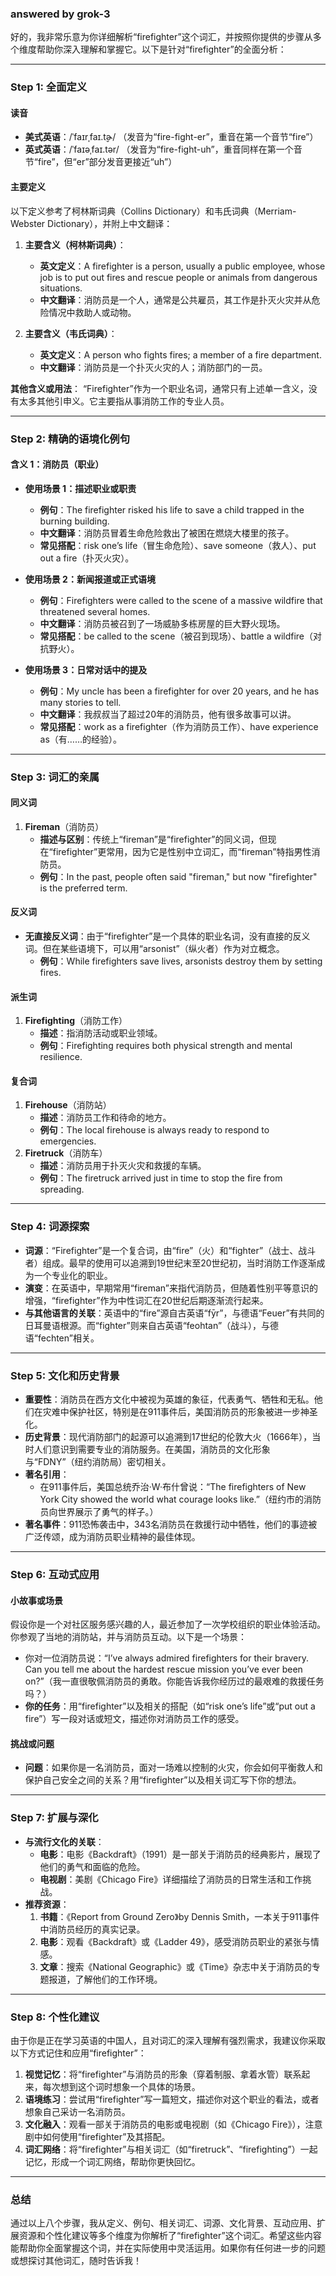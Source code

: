 ### answered by grok-3
好的，我非常乐意为你详细解析“firefighter”这个词汇，并按照你提供的步骤从多个维度帮助你深入理解和掌握它。以下是针对“firefighter”的全面分析：

---

### Step 1: 全面定义

#### 读音
- **美式英语**：/ˈfaɪrˌfaɪ.t̬ɚ/ （发音为“fire-fight-er”，重音在第一个音节“fire”）
- **英式英语**：/ˈfaɪəˌfaɪ.tər/ （发音为“fire-fight-uh”，重音同样在第一个音节“fire”，但“er”部分发音更接近“uh”）

#### 主要定义
以下定义参考了柯林斯词典（Collins Dictionary）和韦氏词典（Merriam-Webster Dictionary），并附上中文翻译：

1. **主要含义（柯林斯词典）**：
   - **英文定义**：A firefighter is a person, usually a public employee, whose job is to put out fires and rescue people or animals from dangerous situations.
   - **中文翻译**：消防员是一个人，通常是公共雇员，其工作是扑灭火灾并从危险情况中救助人或动物。
   
2. **主要含义（韦氏词典）**：
   - **英文定义**：A person who fights fires; a member of a fire department.
   - **中文翻译**：消防员是一个扑灭火灾的人；消防部门的一员。

**其他含义或用法**：
“Firefighter”作为一个职业名词，通常只有上述单一含义，没有太多其他引申义。它主要指从事消防工作的专业人员。

---

### Step 2: 精确的语境化例句

#### 含义 1：消防员（职业）
- **使用场景 1：描述职业或职责**
  - **例句**：The firefighter risked his life to save a child trapped in the burning building.
  - **中文翻译**：消防员冒着生命危险救出了被困在燃烧大楼里的孩子。
  - **常见搭配**：risk one’s life（冒生命危险）、save someone（救人）、put out a fire（扑灭火灾）。

- **使用场景 2：新闻报道或正式语境**
  - **例句**：Firefighters were called to the scene of a massive wildfire that threatened several homes.
  - **中文翻译**：消防员被召到了一场威胁多栋房屋的巨大野火现场。
  - **常见搭配**：be called to the scene（被召到现场）、battle a wildfire（对抗野火）。

- **使用场景 3：日常对话中的提及**
  - **例句**：My uncle has been a firefighter for over 20 years, and he has many stories to tell.
  - **中文翻译**：我叔叔当了超过20年的消防员，他有很多故事可以讲。
  - **常见搭配**：work as a firefighter（作为消防员工作）、have experience as（有……的经验）。

---

### Step 3: 词汇的亲属

#### 同义词
1. **Fireman**（消防员）
   - **描述与区别**：传统上“fireman”是“firefighter”的同义词，但现在“firefighter”更常用，因为它是性别中立词汇，而“fireman”特指男性消防员。
   - **例句**：In the past, people often said "fireman," but now "firefighter" is the preferred term.

#### 反义词
- **无直接反义词**：由于“firefighter”是一个具体的职业名词，没有直接的反义词。但在某些语境下，可以用“arsonist”（纵火者）作为对立概念。
  - **例句**：While firefighters save lives, arsonists destroy them by setting fires.

#### 派生词
1. **Firefighting**（消防工作）
   - **描述**：指消防活动或职业领域。
   - **例句**：Firefighting requires both physical strength and mental resilience.

#### 复合词
1. **Firehouse**（消防站）
   - **描述**：消防员工作和待命的地方。
   - **例句**：The local firehouse is always ready to respond to emergencies.
2. **Firetruck**（消防车）
   - **描述**：消防员用于扑灭火灾和救援的车辆。
   - **例句**：The firetruck arrived just in time to stop the fire from spreading.

---

### Step 4: 词源探索

- **词源**：“Firefighter”是一个复合词，由“fire”（火）和“fighter”（战士、战斗者）组成。最早的使用可以追溯到19世纪末至20世纪初，当时消防工作逐渐成为一个专业化的职业。
- **演变**：在英语中，早期常用“fireman”来指代消防员，但随着性别平等意识的增强，“firefighter”作为中性词汇在20世纪后期逐渐流行起来。
- **与其他语言的关联**：英语中的“fire”源自古英语“fȳr”，与德语“Feuer”有共同的日耳曼语根源。而“fighter”则来自古英语“feohtan”（战斗），与德语“fechten”相关。

---

### Step 5: 文化和历史背景

- **重要性**：消防员在西方文化中被视为英雄的象征，代表勇气、牺牲和无私。他们在灾难中保护社区，特别是在911事件后，美国消防员的形象被进一步神圣化。
- **历史背景**：现代消防部门的起源可以追溯到17世纪的伦敦大火（1666年），当时人们意识到需要专业的消防服务。在美国，消防员的文化形象与“FDNY”（纽约消防局）密切相关。
- **著名引用**：
  - 在911事件后，美国总统乔治·W·布什曾说：“The firefighters of New York City showed the world what courage looks like.”（纽约市的消防员向世界展示了勇气的样子。）
- **著名事件**：911恐怖袭击中，343名消防员在救援行动中牺牲，他们的事迹被广泛传颂，成为消防员职业精神的最佳体现。

---

### Step 6: 互动式应用

#### 小故事或场景
假设你是一个对社区服务感兴趣的人，最近参加了一次学校组织的职业体验活动。你参观了当地的消防站，并与消防员互动。以下是一个场景：
- 你对一位消防员说：“I’ve always admired firefighters for their bravery. Can you tell me about the hardest rescue mission you’ve ever been on?”（我一直很敬佩消防员的勇敢。你能告诉我你经历过的最艰难的救援任务吗？）
- **你的任务**：用“firefighter”以及相关的搭配（如“risk one’s life”或“put out a fire”）写一段对话或短文，描述你对消防员工作的感受。

#### 挑战或问题
- **问题**：如果你是一名消防员，面对一场难以控制的火灾，你会如何平衡救人和保护自己安全之间的关系？用“firefighter”以及相关词汇写下你的想法。

---

### Step 7: 扩展与深化

- **与流行文化的关联**：
  - **电影**：电影《Backdraft》（1991）是一部关于消防员的经典影片，展现了他们的勇气和面临的危险。
  - **电视剧**：美剧《Chicago Fire》详细描绘了消防员的日常生活和工作挑战。
- **推荐资源**：
  1. **书籍**：《Report from Ground Zero》by Dennis Smith，一本关于911事件中消防员经历的真实记录。
  2. **电影**：观看《Backdraft》或《Ladder 49》，感受消防员职业的紧张与情感。
  3. **文章**：搜索《National Geographic》或《Time》杂志中关于消防员的专题报道，了解他们的工作环境。

---

### Step 8: 个性化建议

由于你是正在学习英语的中国人，且对词汇的深入理解有强烈需求，我建议你采取以下方式记住和应用“firefighter”：
1. **视觉记忆**：将“firefighter”与消防员的形象（穿着制服、拿着水管）联系起来，每次想到这个词时想象一个具体的场景。
2. **语境练习**：尝试用“firefighter”写一篇短文，描述你对这个职业的看法，或者想象自己采访一名消防员。
3. **文化融入**：观看一部关于消防员的电影或电视剧（如《Chicago Fire》），注意剧中如何使用“firefighter”及其搭配。
4. **词汇网络**：将“firefighter”与相关词汇（如“firetruck”、“firefighting”）一起记忆，形成一个词汇网络，帮助你更快回忆。

---

### 总结
通过以上八个步骤，我从定义、例句、相关词汇、词源、文化背景、互动应用、扩展资源和个性化建议等多个维度为你解析了“firefighter”这个词汇。希望这些内容能帮助你全面掌握这个词，并在实际使用中灵活运用。如果你有任何进一步的问题或想探讨其他词汇，随时告诉我！